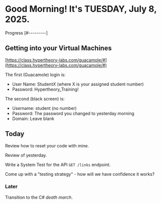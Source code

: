 # Good Morning! It's TUESDAY, July 8, 2025.

Progress [#---------]

## Getting into your Virtual Machines

[https://class.hypertheory-labs.com/guacamole/#](https://class.hypertheory-labs.com/guacamole/#)

The first (Guacamole) login is:

- User Name: Student*X* (where X is your assigned student number)
- Password: Hypertheory_Training!

The second (black screen) is:

- Username: student (no number)
- Password: The password you changed to yesterday morning
- Domain: Leave blank

## Today

Review how to reset your code with mine.

Review of yesterday.

Write a System Test for the API `GET /links` endpoint.

Come up with a "testing strategy" - how will we have confidence it works?

### Later

Transition to the C# *death march*.


